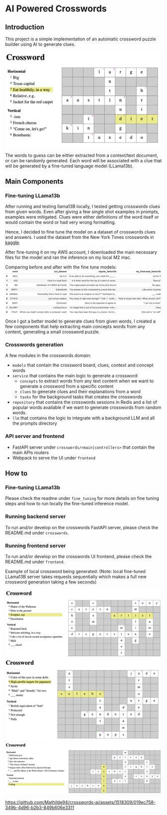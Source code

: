 # AI Powered Crosswords

## Introduction
This project is a simple implementation of an automatic crossword puzzle builder using AI to generate clues.

![crossword_ex_2](./media/crossword_ex_2.png)

The words to guess can be either extracted from a context/text document, or can be randomly generated. 
Each word will be associated with a clue that will be generated by a fine-tuned language model (LLama13b).

## Main Components

### Fine-tuning LLama13b
After running and testing llama13B locally, I tested getting crosswords clues from given words. Even after giving a few 
single shot examples in prompts, examples were mitigated. Clues were either definitions of the word itself or would 
contain the word or had very wrong formatting.  

Hence, I decided to fine tune the model on a dataset of crosswords clues and answers. I used the dataset from the New
York Times crosswords in [kaggle](https://www.kaggle.com/datasets/darinhawley/new-york-times-crossword-clues-answers-19932021).

After fine-tuning it on my AWS account, I downloaded the main necessary files for the model and ran the inference on my local M2 mac.

Comparing before and after with the fine tune models:
![llama_models_comparison.jpeg](media%2Fllama_models_comparison.jpeg)

Once I got a better model to generate clues from given words, I created a few components that help extracting main concepts words 
from any content, generating a small crossword puzzle. 

### Crosswords generation
A few modules in the crosswords domain:
- `models` that contain the crossword board, clues, context and concept words
- `service` that contains the main logic to generate a crossword:
  - `concepts` to extract words from any text content when we want to generate a crossword from a specific content
  - `clues` to generate clues and their explanations from a word
  - `tasks` for the background tasks that creates the crosswords
- `repository` that contains the crosswords sessions in Redis and a list of popular words available if we want to generate crosswords from random words.
- `llm` that contains the logic to integrate with a background LLM and all the prompts directory

### API server and frontend
- FastAPI server under `crosswords/<main|controllers>` that contain the main APIs routers
- Webpack to serve the UI under `frontend`

## How to

### Fine-tuning LLama13b
Please check the readme under `fine_tuning` for more details on fine tuning steps and how to run locally 
the fine-tuned inference model.

### Running backend server
To run and/or develop on the crosswords FastAPI server, please check the README.md under `crosswords`.

### Running frontend server
To run and/or develop on the crosswords UI frontend, please check the README.md under `frontend`.

Example of local crossword being generated:
(Note: local fine-tuned LLama13B server takes requests sequentially which makes a full new crossword generation taking a few seconds)

![crossword_ex_1](./media/crossword_ex_1.png)
![crossword_ex_3](./media/crossword_ex_3.png)
![crossword_ex_4](./media/crossword_ex_4.png)

https://github.com/Mathilde94/crosswords-ai/assets/1518309/019ec758-349b-4d96-b2b3-849b606e3311








